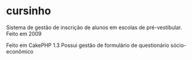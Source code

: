 # cursinho

Sistema de gestão de inscrição de alunos em escolas de pré-vestibular. Feito em 2009

Feito em CakePHP 1.3
Possui gestão de formulário de questionário sócio-econômico
